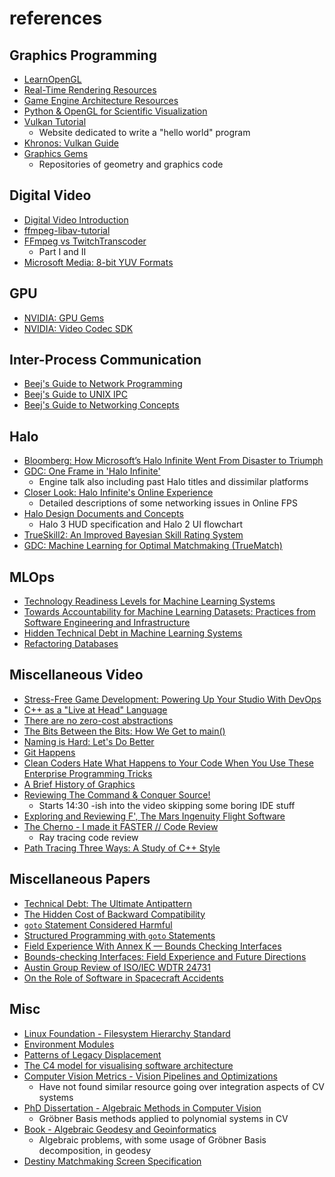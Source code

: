 # references

## Graphics Programming

 - [LearnOpenGL](https://learnopengl.com/)
 - [Real-Time Rendering Resources](https://www.realtimerendering.com/)
 - [Game Engine Architecture Resources](https://www.gameenginebook.com/coursemat.html)
 - [Python & OpenGL for Scientific Visualization](https://www.labri.fr/perso/nrougier/python-opengl/)
 - [Vulkan Tutorial](https://vulkan-tutorial.com/)
    - Website dedicated to write a "hello world" program
 - [Khronos: Vulkan Guide](https://github.com/KhronosGroup/Vulkan-Guide)
 - [Graphics Gems](https://www.realtimerendering.com/resources/GraphicsGems/)
    - Repositories of geometry and graphics code

## Digital Video

 - [Digital Video Introduction](https://github.com/leandromoreira/digital_video_introduction)
 - [ffmpeg-libav-tutorial](https://github.com/leandromoreira/ffmpeg-libav-tutorial)
 - [FFmpeg vs TwitchTranscoder](https://blog.twitch.tv/sv-se/2017/10/10/live-video-transmuxing-transcoding-f-fmpeg-vs-twitch-transcoder-part-i-489c1c125f28/)
    - Part I and II
 - [Microsoft Media: 8-bit YUV Formats](https://docs.microsoft.com/en-us/windows/win32/medfound/recommended-8-bit-yuv-formats-for-video-rendering)

## GPU

 - [NVIDIA: GPU Gems](https://developer.nvidia.com/gpugems/gpugems/contributors)
 - [NVIDIA: Video Codec SDK](https://developer.nvidia.com/nvidia-video-codec-sdk)

## Inter-Process Communication

 - [Beej's Guide to Network Programming](https://beej.us/guide/bgnet/)
 - [Beej's Guide to UNIX IPC](https://beej.us/guide/bgipc/)
 - [Beej's Guide to Networking Concepts](https://beej.us/guide/bgnet0/)

## Halo

 - [Bloomberg: How Microsoft’s Halo Infinite Went From Disaster to Triumph](https://www.bloomberg.com/news/articles/2021-12-08/how-microsoft-s-halo-infinite-went-from-disaster-to-triumph)
 - [GDC: One Frame in 'Halo Infinite'](https://www.youtube.com/watch?v=IUiNUky-ibM)
    - Engine talk also including past Halo titles and dissimilar platforms
 - [Closer Look: Halo Infinite's Online Experience](https://www.halowaypoint.com/news/closer-look-halo-infinite-online-experience)
    - Detailed descriptions of some networking issues in Online FPS
 - [Halo Design Documents and Concepts](http://www.cand.land/halodocs)
    - Halo 3 HUD specification and Halo 2 UI flowchart
 - [TrueSkill2: An Improved Bayesian Skill Rating System](https://www.microsoft.com/en-us/research/publication/trueskill-2-improved-bayesian-skill-rating-system/)
 - [GDC: Machine Learning for Optimal Matchmaking (TrueMatch)](https://www.youtube.com/watch?v=Q8BX0nXfPjY)
 
## MLOps

 - [Technology Readiness Levels for Machine Learning Systems](https://arxiv.org/abs/2101.03989.pdf)
 - [Towards Accountability for Machine Learning Datasets: Practices from Software Engineering and Infrastructure](https://arxiv.org/pdf/2010.13561.pdf)
 - [Hidden Technical Debt in Machine Learning Systems](https://proceedings.neurips.cc/paper/2015/file/86df7dcfd896fcaf2674f757a2463eba-Paper.pdf)
 - [Refactoring Databases](https://databaserefactoring.com/)

## Miscellaneous Video

 - [Stress-Free Game Development: Powering Up Your Studio With DevOps](https://www.youtube.com/watch?v=t9HRzE7_2Xc)
 - [C++ as a "Live at Head" Language](https://www.youtube.com/watch?v=tISy7EJQPzI)
 - [There are no zero-cost abstractions](https://www.youtube.com/watch?v=rHIkrotSwcc)
 - [The Bits Between the Bits: How We Get to main()](https://www.youtube.com/watch?v=dOfucXtyEsU)
 - [Naming is Hard: Let's Do Better](https://www.youtube.com/watch?v=MBRoCdtZOYg)
 - [Git Happens](https://www.youtube.com/watch?v=Dv8I_kfrFWw)
 - [Clean Coders Hate What Happens to Your Code When You Use These Enterprise Programming Tricks](https://www.youtube.com/watch?v=FyCYva9DhsI)
 - [A Brief History of Graphics](https://www.youtube.com/watch?v=QyjyWUrHsFc)
 - [Reviewing The Command & Conquer Source!](https://youtu.be/Oee7gje-XRc?t=970)
    - Starts 14:30 -ish into the video skipping some boring IDE stuff
 - [Exploring and Reviewing F', The Mars Ingenuity Flight Software](https://www.youtube.com/watch?v=RbhufLudVsI)
 - [The Cherno - I made it FASTER // Code Review](https://www.youtube.com/watch?v=mOSirVeP5lo)
    - Ray tracing code review
 - [Path Tracing Three Ways: A Study of C++ Style](https://www.youtube.com/watch?v=HG6c4Kwbv4I)

## Miscellaneous Papers

 - [Technical Debt: The Ultimate Antipattern](https://web.archive.org/web/20170829222901id_/http://conferences.computer.org/mtd/2014/papers/6791a008.pdf)
 - [The Hidden Cost of Backward Compatibility](https://www.diva-portal.org/smash/get/diva2:1485431/FULLTEXT01.pdf)
 - [`goto` Statement Considered Harmful](https://dl.acm.org/doi/pdf/10.1145/362929.362947)
 - [Structured Programming with `goto` Statements](https://dl.acm.org/doi/pdf/10.1145/356635.356640)
 - [Field Experience With Annex K — Bounds Checking Interfaces](https://www.open-std.org/jtc1/sc22/wg14/www/docs/n1967.htm)
 - [Bounds-checking Interfaces: Field Experience and Future Directions](https://www.open-std.org/jtc1/sc22/wg14/www/docs/n2336.pdf)
 - [Austin Group Review of ISO/IEC WDTR 24731](https://www.open-std.org/JTC1/SC22/WG14/www/docs/n1118.htm)
 - [On the Role of Software in Spacecraft Accidents](http://sunnyday.mit.edu/papers/jsr.pdf)

## Misc

 - [Linux Foundation - Filesystem Hierarchy Standard](https://refspecs.linuxfoundation.org/FHS_3.0/fhs/index.html)
 - [Environment Modules](https://modules.readthedocs.io/en/latest/)
 - [Patterns of Legacy Displacement](https://martinfowler.com/articles/patterns-legacy-displacement/)
 - [The C4 model for visualising software architecture](https://c4model.com/)
 - [Computer Vision Metrics - Vision Pipelines and Optimizations](https://link.springer.com/chapter/10.1007/978-1-4302-5930-5_8)
    - Have not found similar resource going over integration aspects of CV systems
 - [PhD Dissertation - Algebraic Methods in Computer Vision](https://cmp.felk.cvut.cz/~kukelova/webthesis/docs/Kukelova-phd-2013.pdf)
    - Gröbner Basis methods applied to polynomial systems in CV
 - [Book - Algebraic Geodesy and Geoinformatics](https://link.springer.com/book/10.1007/978-3-642-12124-1)
    - Algebraic problems, with some usage of Gröbner Basis decomposition, in geodesy
 - [Destiny Matchmaking Screen Specification](https://david-candland.squarespace.com/matchmakingspec)
